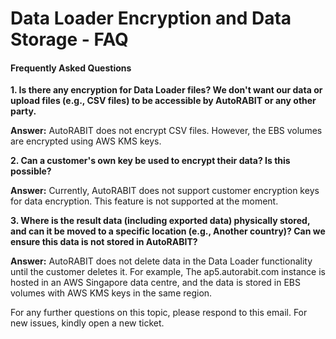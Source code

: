 # Data Loader Encryption and Data Storage - FAQ

#### Frequently Asked Questions

**1. Is there any encryption for Data Loader files? We don't want our data or upload files (e.g., CSV files) to be accessible by AutoRABIT or any other party.**

**Answer:** AutoRABIT does not encrypt CSV files. However, the EBS volumes are encrypted using AWS KMS keys.

**2. Can a customer's own key be used to encrypt their data? Is this possible?**

**Answer:** Currently, AutoRABIT does not support customer encryption keys for data encryption. This feature is not supported at the moment.

**3. Where is the result data (including exported data) physically stored, and can it be moved to a specific location (e.g., Another country)? Can we ensure this data is not stored in AutoRABIT?**

**Answer:** AutoRABIT does not delete data in the Data Loader functionality until the customer deletes it.  For example, The ap5.autorabit.com instance is hosted in an AWS Singapore data centre, and the data is stored in EBS volumes with AWS KMS keys in the same region.

For any further questions on this topic, please respond to this email. For new issues, kindly open a new ticket.
